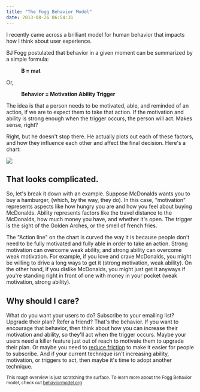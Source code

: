 ```yaml
---
title: "The Fogg Behavior Model"
date: 2013-08-26 06:54:31
---
```


I recently came across a brilliant model for human behavior that impacts how I think about user experience.

BJ Fogg postulated that behavior in a given moment can be summarized by a simple formula:

<p style="margin-left: 40px;">
  <strong>B = mat</strong>
</p>

Or,

<p style="margin-left: 40px;">
  <strong>Behavior = Motivation Ability Trigger</strong>
</p>

The idea is that a person needs to be motivated, able, and reminded of an action, if we are to expect them to take that action. If the motivation and ability is strong enough when the trigger occurs, the person will act. Makes sense, right?

Right, but he doesn't stop there. He actually plots out each of these factors, and how they influence each other and affect the final decision. Here's a chart:

![]({{site.url}}/assets/images/fogg-behavior-model.webp)

## That looks complicated.

So, let's break it down with an example. Suppose McDonalds wants you to buy a hamburger, (which, by the way, they do). In this case, "motivation" represents aspects like how hungry you are and how you feel about buying McDonalds. Ability represents factors like the travel distance to the McDonalds, how much money you have, and whether it's open. The trigger is the sight of the Golden Arches, or the smell of french fries.

The "Action line" on the chart is curved the way it is because people don't need to be fully motivated and fully able in order to take an action. Strong motivation can overcome weak ability, and strong ability can overcome weak motivation. For example, if you love and crave McDonalds, you might be willing to drive a long ways to get it (strong motivation, weak ability). On the other hand, if you dislike McDonalds, you might just get it anyways if you're standing right in front of one with money in your pocket (weak motivation, strong ability).

## Why should I care?

What do you want your users to do? Subscribe to your emailing list? Upgrade their plan? Refer a friend? That's the behavior. If you want to encourage that behavior, then think about how you can increase their motivation and ability, so they'll act when the trigger occurs. Maybe your users need a killer feature just out of reach to motivate them to upgrade their plan. Or maybe you need to <a href="{{site.url}}/2013/07/16/friction-is-a-tool" title="Friction is a Tool">reduce friction</a> to make it easier for people to subscribe. And if your current technique isn't increasing ability, motivation, or triggers to act, then maybe it's time to adopt another technique.

<small>This rough overview is just scratching the surface. To learn more about the Fogg Behavior model, check out <a href="http://www.behaviormodel.org/" target="_blank" rel="noopener noreferrer" title="Fogg Behavior Model">behaviormodel.org</a></small>
